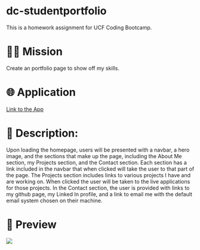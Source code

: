 # dc-studentportfolio
This is a homework assignment for UCF Coding Bootcamp.
<h1>👨‍💻 Mission</h1>
<p>Create an portfolio page to show off my skills.</p>

<h1>🌐 Application</h1>
<p><a href="https://pr1me-e1gh7.github.io/practice-portfolio/">Link to the App</a></p>

<h1>💭 Description:</h1>
<p> Upon loading the homepage, users will be presented with a navbar, a hero image, and the sections that make up the page, including the About Me section, my Projects section, and the Contact section. Each section has a link included in the navbar that when clicked will take the user to that part of the page. The Projects section includes links to various projects I have and are working on. When clicked the user will be taken to the live applications for those projects. In the Contact section, the user is provided with links to my github page, my Linked In profile, and a link to email me with the default email system chosen on their machine.</p>

<h1>🎨 Preview</h1>
<img src="/assets/images/practice-portfolio-preview.gif"/>
